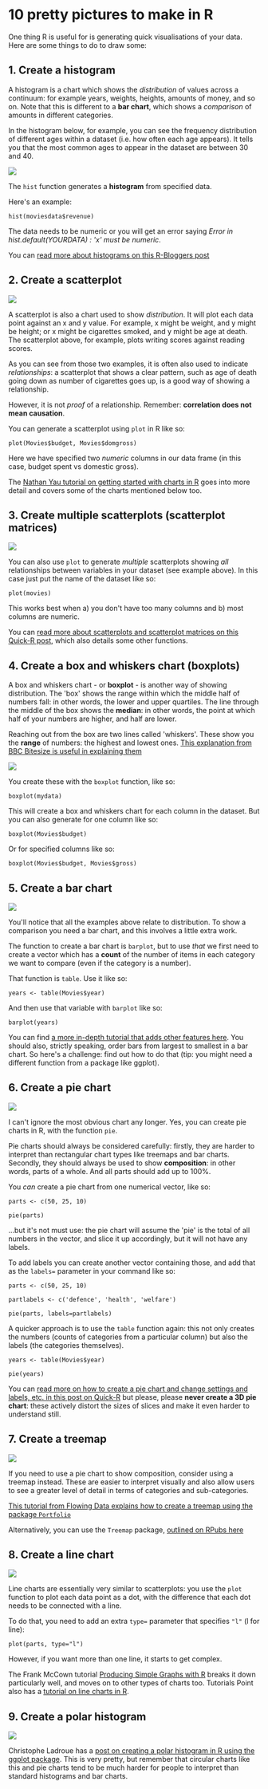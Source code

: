 # 10 pretty pictures to make in R

One thing R is useful for is generating quick visualisations of your data. Here are some things to do to draw some:

## 1. Create a histogram

 A histogram is a chart which shows the *distribution* of values across a continuum: for example years, weights, heights, amounts of money, and so on. Note that this is different to a **bar chart**, which shows a *comparison* of amounts in different categories.
 
 In the histogram below, for example, you can see the frequency distribution of different ages within a dataset (i.e. how often each age appears). It tells you that the most common ages to appear in the dataset are between 30 and 40.

![](http://blog.datacamp.com/wp-content/uploads/2015/03/picture2.png)

The `hist` function generates a **histogram** from specified data.

Here's an example:

`hist(moviesdata$revenue)`

The data needs to be numeric or you will get an error saying *Error in hist.default(YOURDATA) : 'x' must be numeric*.

You can [read more about histograms on this R-Bloggers post](https://www.r-bloggers.com/how-to-make-a-histogram-with-basic-r/)

## 2. Create a scatterplot

![](http://www.ats.ucla.edu/Stat/r/faq/scatte1.gif)

A scatterplot is also a chart used to show *distribution*. It will plot each data point against an x and y value. For example, x might be weight, and y might be height; or x might be cigarettes smoked, and y might be age at death. The scatterplot above, for example, plots writing scores against reading scores. 

As you can see from those two examples, it is often also used to indicate *relationships*: a scatterplot that shows a clear pattern, such as age of death going down as number of cigarettes goes up, is a good way of showing a relationship.

However, it is not *proof* of a relationship. Remember: **correlation does not mean causation**.

You can generate a scatterplot using `plot` in R like so:

`plot(Movies$budget, Movies$domgross)`

Here we have specified two *numeric* columns in our data frame (in this case, budget spent vs domestic gross). 

The [Nathan Yau tutorial on getting started with charts in R](http://flowingdata.com/2012/12/17/getting-started-with-charts-in-r/) goes into more detail and covers some of the charts mentioned below too.

## 3. Create multiple scatterplots (scatterplot matrices)

![](http://www.statmethods.net/graphs/images/spmatrix1.jpg)

You can also use `plot` to generate *multiple* scatterplots showing *all* relationships between variables in your dataset (see example above). In this case just put the name of the dataset like so:

`plot(movies)`

This works best when a) you don't have too many columns and b) most columns are numeric. 

You can [read more about scatterplots and scatterplot matrices on this Quick-R post](http://www.statmethods.net/graphs/scatterplot.html), which also details some other functions.

## 4. Create a box and whiskers chart (boxplots)

A box and whiskers chart - or **boxplot** - is another way of showing distribution. The 'box' shows the range within which the middle half of numbers fall: in other words, the lower and upper quartiles. The line through the middle of the box shows the **median**: in other words, the point at which half of your numbers are higher, and half are lower. 

Reaching out from the box are two lines called 'whiskers'. These show you the **range** of numbers: the highest and lowest ones. [This explanation from BBC Bitesize is useful in explaining them](http://www.bbc.co.uk/bitesize/standard/maths_ii/relationships/boxplots/revision/1/)

![](http://www.statmethods.net/graphs/images/boxplot1.jpg)

You create these with the `boxplot` function, like so:

`boxplot(mydata)`

This will create a box and whiskers chart for each column in the dataset. But you can also generate for one column like so:

`boxplot(Movies$budget)`

Or for specified columns like so:

`boxplot(Movies$budget, Movies$gross)`

## 5. Create a bar chart

![](http://www.theanalysisfactor.com/wp-content/uploads/2014/01/image0011.jpg)

You'll notice that all the examples above relate to distribution. To show a comparison you need a bar chart, and this involves a little extra work. 

The function to create a bar chart is `barplot`, but to use *that* we first need to create a vector which has a **count** of the number of items in each category we want to compare (even if the category is a number).

That function is `table`. Use it like so:

`years <- table(Movies$year)`

And then use that variable with `barplot` like so:

`barplot(years)`

You can find [a more in-depth tutorial that adds other features here](http://www.theanalysisfactor.com/r-11-bar-charts/). You should also, strictly speaking, order bars from largest to smallest in a bar chart. So here's a challenge: find out how to do that (tip: you might need a different function from a package like ggplot).

## 6. Create a pie chart

![](http://www.statmethods.net/graphs/images/pie2.jpg)

I can't ignore the most obvious chart any longer. Yes, you can create pie charts in R, with the function `pie`. 

Pie charts should always be considered carefully: firstly, they are harder to interpret than rectangular chart types like treemaps and bar charts. Secondly, they should always be used to show **composition**: in other words, parts of a whole. And all parts should add up to 100%. 

You *can* create a pie chart from one numerical vector, like so:

`parts <- c(50, 25, 10)`

`pie(parts)`

...but it's not must use: the pie chart will assume the 'pie' is the total of all numbers in the vector, and slice it up accordingly, but it will not have any labels.

To add labels you can create another vector containing those, and add that as the `labels=` parameter in your command like so:

`parts <- c(50, 25, 10)`

`partlabels <- c('defence', 'health', 'welfare')`

`pie(parts, labels=partlabels)`

A quicker approach is to use the `table` function again: this not only creates the numbers (counts of categories from a particular column) but also the labels (the categories themselves). 

`years <- table(Movies$year)`

`pie(years)`

You can [read more on how to create a pie chart and change settings and labels, etc. in this post on Quick-R](http://www.statmethods.net/graphs/pie.html) but please, please **never create a 3D pie chart**: these actively distort the sizes of slices and make it even harder to understand still.

## 7. Create a treemap

![](https://i2.wp.com/flowingdata.com/wp-content/uploads/2012/02/Treemap1.png?w=425)

If you need to use a pie chart to show composition, consider using a treemap instead. These are easier to interpret visually and also allow users to see a greater level of detail in terms of categories and sub-categories.

[This tutorial from Flowing Data explains how to create a treemap using the package `Portfolio`](https://flowingdata.com/2010/02/11/an-easy-way-to-make-a-treemap/)

Alternatively, you can use the `Treemap` package, [outlined on RPubs here](https://rpubs.com/brandonkopp/creating-a-treemap-in-r)

## 8. Create a line chart

![](http://www.harding.edu/fmccown/r/line_script2.png)

Line charts are essentially very similar to scatterplots: you use the `plot` function to plot each data point as a dot, with the difference that each dot needs to be connected with a line. 

To do that, you need to add an extra `type=` parameter that specifies `"l"` (l for line):

`plot(parts, type="l")`

However, if you want more than one line, it starts to get complex. 

The Frank McCown tutorial [Producing Simple Graphs with R](http://www.harding.edu/fmccown/r/) breaks it down particularly well, and moves on to other types of charts too. Tutorials Point also has a [tutorial on line charts in R](http://www.tutorialspoint.com/r/r_line_graphs.htm). 

## 9. Create a polar histogram

![](http://chrisladroue.com/wp-content/uploads/2012/02/polarHistogramFudged.png)

Christophe Ladroue has a [post on creating a polar histogram in R using the ggplot package](http://chrisladroue.com/2012/02/polar-histogram-pretty-and-useful/). This is very pretty, but remember that circular charts like this and pie charts tend to be much harder for people to interpret than standard histograms and bar charts.


